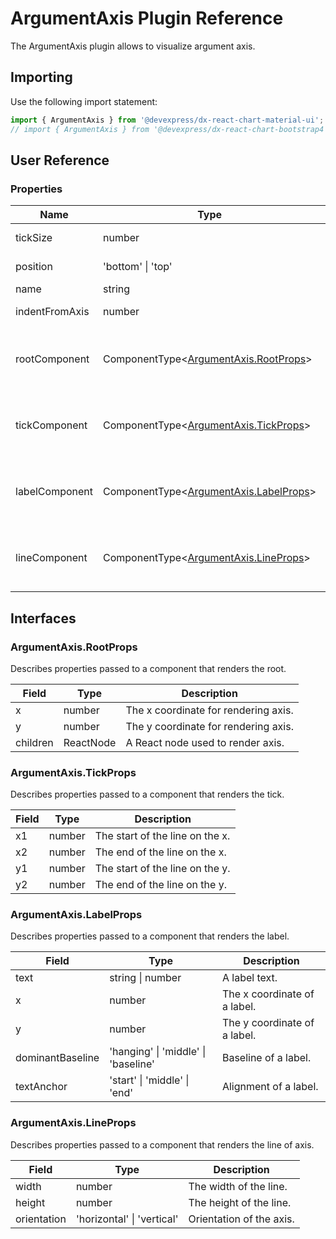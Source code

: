 # ArgumentAxis Plugin Reference

The ArgumentAxis plugin allows to visualize argument axis.

## Importing

Use the following import statement:

```js
import { ArgumentAxis } from '@devexpress/dx-react-chart-material-ui';
// import { ArgumentAxis } from '@devexpress/dx-react-chart-bootstrap4';
```
## User Reference

### Properties

Name | Type | Default | Description
-----|------|---------|------------
tickSize | number | 5 | Length of a tick.
position | 'bottom' &#124; 'top' | 'bottom' | Axis position.
name | string | | Axis name.
indentFromAxis | number | 10 | Indent from axis
rootComponent | ComponentType&lt;[ArgumentAxis.RootProps](#argumentaxisrootprops)&gt; | | A component that renders the root.
tickComponent | ComponentType&lt;[ArgumentAxis.TickProps](#argumentaxistickprops)&gt; | | A component that renders the tick.
labelComponent | ComponentType&lt;[ArgumentAxis.LabelProps](#argumentaxislabelprops)&gt; | | A component that renders the label.
lineComponent | ComponentType&lt;[ArgumentAxis.LineProps](#argumentaxislineprops)&gt; | | A component that renders the line.

## Interfaces

### ArgumentAxis.RootProps

Describes properties passed to a component that renders the root.

Field | Type | Description
------|------|------------
x | number | The x coordinate for rendering axis.
y | number | The y coordinate for rendering axis.
children | ReactNode | A React node used to render axis.

### ArgumentAxis.TickProps

Describes properties passed to a component that renders the tick.

Field | Type | Description
------|------|------------
x1 | number | The start of the line on the x.
x2 | number | The end of the line on the x.
y1 | number | The start of the line on the y.
y2 | number | The end of the line on the y.

### ArgumentAxis.LabelProps

Describes properties passed to a component that renders the label.

Field | Type | Description
------|------|------------
text | string &#124; number | A label text.
x | number | The x coordinate of a label.
y | number | The y coordinate of a label.
dominantBaseline | 'hanging' &#124; 'middle' &#124; 'baseline' | Baseline of a label.
textAnchor | 'start' &#124; 'middle' &#124; 'end' | Alignment of a label.

### ArgumentAxis.LineProps

Describes properties passed to a component that renders the line of axis.

Field | Type | Description
------|------|------------
width | number | The width of the line.
height | number | The height of the line.
orientation | 'horizontal' &#124; 'vertical' | Orientation of the axis.
